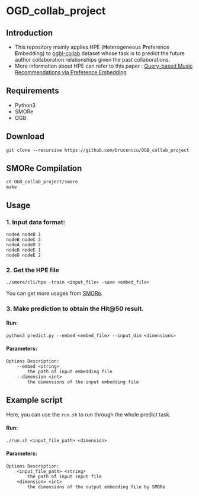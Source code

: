 # OGD_collab_project
## Introduction
* This repository mainly applies HPE (**H**eterogeneous **P**reference **E**mbedding) to [ogbl-collab](https://ogb.stanford.edu/docs/linkprop/#ogbl-collab) dataset whose task is to predict the future author collaboration relationships given the past collaborations.
* More information about HPE can refer to this paper : 
[Query-based Music Recommendations via Preference Embedding](https://dl.acm.org/doi/10.1145/2959100.2959169)
## Requirements
* Python3
* SMORe
* OGB
## Download
```
git clone --recursive https://github.com/brucenccu/OGB_collab_project
```
## SMORe Compilation
```
cd OGB_collab_project/smore
make
```
## Usage
### 1. Input data format:
```
nodeA nodeB 1
nodeB nodeC 3
nodeA nodeD 2
nodeB nodeE 1
nodeD nodeE 2
```
### 2. Get the HPE file
```
./smore/cli/hpe -train <input_file> -save <embed_file>
```
You can get more usages from [SMORe](https://github.com/cnclabs/smore).

### 3. Make prediction to obtain the Hit@50 result.
#### Run:
```
python3 predict.py --embed <embed_file> --input_dim <dimensions>
```
#### Parameters:
```
Options Description:
    --embed <string>
        the path of input embedding file
    --dimension <int>
        the dimensions of the input embedding file
```
## Example script
Here, you can use the `run.sh` to run through the whole predict task.
#### Run:
```
./run.sh <input_file_path> <dimension>
```
#### Parameters:
```
Options Description:
    <input_file_path> <string>
        the path of input input file
    <dimension> <int>
        the dimensions of the output embedding file by SMORe
```
